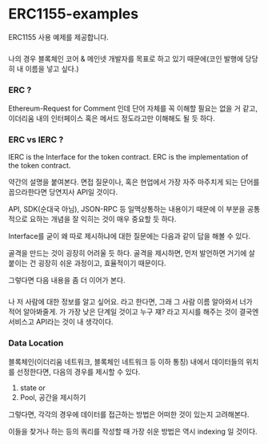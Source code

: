 # ERC1155-examples
ERC1155 사용 예제를 제공합니다.

###
나의 경우 블록체인 코어 & 메인넷 개발자를 목표로 하고 있기 때문에(코인 발행에 당당히 내 이름을 넣고 싶다.)

### ERC ?
Ethereum-Request for Comment 인데 단어 자체를 꼭 이해할 필요는 없을 거 같고, 이더리움 내의 인터페이스 혹은 메서드 정도라고만 이해해도 될 듯 하다.

### ERC vs IERC ?
IERC is the Interface for the token contract.
ERC is the implementation of the token contract.

약간의 설명을 붙여본다. 면접 질문이나, 혹은 현업에서 가장 자주 마주치게 되는 단어를 꼽으라한다면 당연지사 API일 것이다.

API, SDK(순대국 아님), JSON-RPC 등 일맥상통하는 내용이기 때문에 이 부분을 공통적으로 요하는 개념을 잘 익히는 것이 매우 중요할 듯 하다.

Interface를 굳이 왜 따로 제시하냐에 대한 질문에는 다음과 같이 답을 해볼 수 있다.

골격을 만드는 것이 굉장히 어려울 듯 하다.
골격을 제시하면, 먼저 발언하면 거기에 살 붙이는 건 굉장히 쉬운 과정이고, 효율적이기 때문이다.


그렇다면 다음 내용을 좀 더 이어가 본다.

###
나 저 사람에 대한 정보를 알고 싶어요. 라고 한다면,
그래 그 사람 이름 알아와서 너가 적어 알아봐줄게. 가 가장 낮은 단계일 것이고
누구 쟤? 라고 지시를 해주는 것이 결국엔 서비스고 API라는 것이 내 생각이다.


### Data Location

블록체인(이더리움 네트워크, 블록체인 네트워크 등 이하 통칭) 내에서 데이터들의 위치를 선정한다면, 다음의 경우를 제시할 수 있다.

1. state or 
2. Pool, 공간을 제시하기

그렇다면, 각각의 경우에 데이터를 접근하는 방법은 어떠한 것이 있는지 고려해본다.



이들을 찾거나 하는 등의 쿼리를 작성할 때 가장 쉬운 방법은 역시 indexing 일 것이다.
